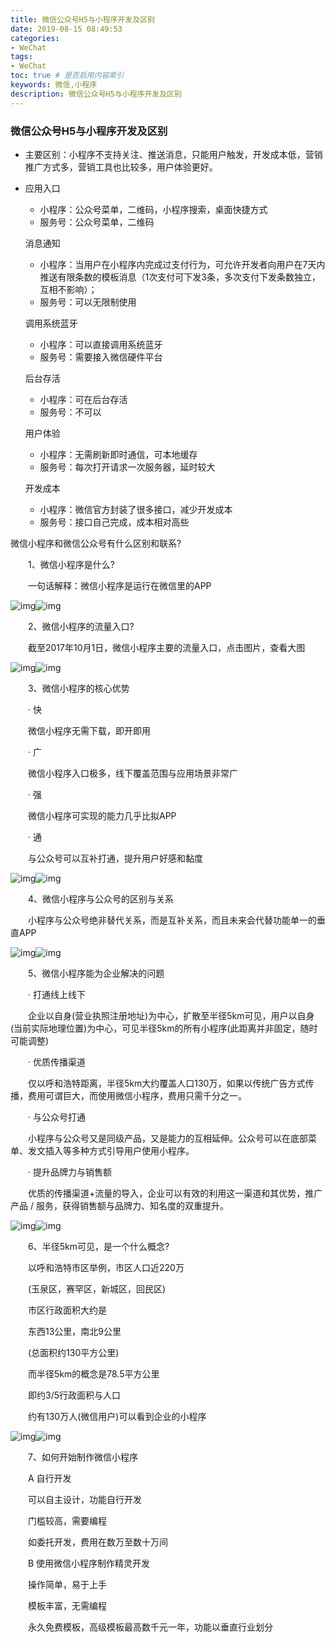 ```yaml
---
title: 微信公众号H5与小程序开发及区别
date: 2019-08-15 08:49:53
categories:
- WeChat
tags: 
- WeChat
toc: true # 是否启用内容索引
keywords: 微信,小程序
description: 微信公众号H5与小程序开发及区别
---
```


### 微信公众号H5与小程序开发及区别

- 主要区别：小程序不支持关注、推送消息，只能用户触发，开发成本低，营销推广方式多，营销工具也比较多，用户体验更好。

- 应用入口

  - 小程序：公众号菜单，二维码，小程序搜索，桌面快捷方式
  - 服务号：公众号菜单，二维码

  

  消息通知

  - 小程序：当用户在小程序内完成过支付行为，可允许开发者向用户在7天内推送有限条数的模板消息（1次支付可下发3条，多次支付下发条数独立，互相不影响）；
  - 服务号：可以无限制使用

  

  调用系统蓝牙

  - 小程序：可以直接调用系统蓝牙
  - 服务号：需要接入微信硬件平台

  

  后台存活

  - 小程序：可在后台存活
  - 服务号：不可以

  

  用户体验

  - 小程序：无需刷新即时通信，可本地缓存
  - 服务号：每次打开请求一次服务器，延时较大

  

  开发成本

  - 小程序：微信官方封装了很多接口，减少开发成本
  - 服务号：接口自己完成，成本相对高些







微信小程序和微信公众号有什么区别和联系?

　　1、微信小程序是什么?

　　一句话解释：微信小程序是运行在微信里的APP

![img](https://pic3.zhimg.com/50/v2-85db817111e47c53b2867243ff15ccc2_hd.jpg)![img](https://pic3.zhimg.com/80/v2-85db817111e47c53b2867243ff15ccc2_720w.jpg)

　　2、微信小程序的流量入口?

　　截至2017年10月1日，微信小程序主要的流量入口，点击图片，查看大图

![img](https://pic1.zhimg.com/50/v2-50fd49499f93ea4632b19fa54a0cc874_hd.jpg)![img](https://pic1.zhimg.com/80/v2-50fd49499f93ea4632b19fa54a0cc874_720w.jpg)

　　3、微信小程序的核心优势

　　· 快

　　微信小程序无需下载，即开即用

　　· 广

　　微信小程序入口极多，线下覆盖范围与应用场景非常广

　　· 强

　　微信小程序可实现的能力几乎比拟APP

　　· 通

　　与公众号可以互补打通，提升用户好感和黏度

![img](https://pic4.zhimg.com/50/v2-afaea689c8863b491f5f1f54cfb493d7_hd.jpg)![img](https://pic4.zhimg.com/80/v2-afaea689c8863b491f5f1f54cfb493d7_720w.jpg)

　　4、微信小程序与公众号的区别与关系

　　小程序与公众号绝非替代关系，而是互补关系，而且未来会代替功能单一的垂直APP

![img](https://pic1.zhimg.com/50/v2-3d162c623cc7552905948e324f60f5d6_hd.jpg)![img](https://pic1.zhimg.com/80/v2-3d162c623cc7552905948e324f60f5d6_720w.jpg)

　　5、微信小程序能为企业解决的问题

　　· 打通线上线下

　　企业以自身(营业执照注册地址)为中心，扩散至半径5km可见，用户以自身(当前实际地理位置)为中心，可见半径5km的所有小程序(此距离并非固定，随时可能调整)

　　· 优质传播渠道

　　仅以呼和浩特距离，半径5km大约覆盖人口130万，如果以传统广告方式传播，费用可谓巨大，而使用微信小程序，费用只需千分之一。

　　· 与公众号打通

　　小程序与公众号又是同级产品，又是能力的互相延伸。公众号可以在底部菜单、发文插入等多种方式引导用户使用小程序。

　　· 提升品牌力与销售额

　　优质的传播渠道+流量的导入，企业可以有效的利用这一渠道和其优势，推广产品 / 服务，获得销售额与品牌力、知名度的双重提升。

![img](https://pic3.zhimg.com/50/v2-30863a25a20475af8de182a56495188b_hd.jpg)![img](https://pic3.zhimg.com/80/v2-30863a25a20475af8de182a56495188b_720w.jpg)

　　6、半径5km可见，是一个什么概念?

　　以呼和浩特市区举例，市区人口近220万

　　(玉泉区，赛罕区，新城区，回民区)

　　市区行政面积大约是

　　东西13公里，南北9公里

　　(总面积约130平方公里)

　　而半径5km的概念是78.5平方公里

　　即约3/5行政面积与人口

　　约有130万人(微信用户)可以看到企业的小程序

![img](https://pic2.zhimg.com/50/v2-759d10916b7b25615f8015434df2685e_hd.jpg)![img](https://pic2.zhimg.com/80/v2-759d10916b7b25615f8015434df2685e_720w.jpg)

　　7、如何开始制作微信小程序

　　A 自行开发

　　可以自主设计，功能自行开发

　　门槛较高，需要编程

　　如委托开发，费用在数万至数十万间

　　B 使用微信小程序制作精灵开发

　　操作简单，易于上手

　　模板丰富，无需编程

　　永久免费模板，高级模板最高数千元一年，功能以垂直行业划分